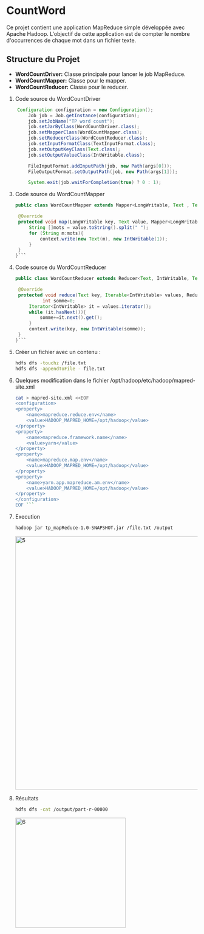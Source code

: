 # CountWord

Ce projet contient une application MapReduce simple développée avec Apache Hadoop. L'objectif de cette application est de compter le nombre d'occurrences de chaque mot dans un fichier texte.

## Structure du Projet
- **WordCountDriver:** Classe principale pour lancer le job MapReduce.
- **WordCountMapper:** Classe pour le mapper.
- **WordCountReducer:** Classe pour le reducer.

1. Code source du WordCountDriver
```java
    Configuration configuration = new Configuration();
        Job job = Job.getInstance(configuration);
        job.setJobName("TP word count");
        job.setJarByClass(WordCountDriver.class);
        job.setMapperClass(WordCountMapper.class);
        job.setReducerClass(WordCountReducer.class);
        job.setInputFormatClass(TextInputFormat.class);
        job.setOutputKeyClass(Text.class);
        job.setOutputValueClass(IntWritable.class);

        FileInputFormat.addInputPath(job, new Path(args[0]));
        FileOutputFormat.setOutputPath(job, new Path(args[1]));

        System.exit(job.waitForCompletion(true) ? 0 : 1);
```
   
3. Code source du WordCountMapper
   ```java
   public class WordCountMapper extends Mapper<LongWritable, Text , Text, IntWritable> {

    @Override
    protected void map(LongWritable key, Text value, Mapper<LongWritable, Text , Text, IntWritable>.Context context) throws IOException, InterruptedException {
        String []mots = value.toString().split(" ");
        for (String m:mots){
            context.write(new Text(m), new IntWritable(1));
        }
    }
   }```


4. Code source du WordCountReducer
   ```java
   public class WordCountReducer extends Reducer<Text, IntWritable, Text, IntWritable> {

    @Override
    protected void reduce(Text key, Iterable<IntWritable> values, Reducer<Text, IntWritable, Text, IntWritable>.Context context) throws IOException, InterruptedException {
             int somme=0;
        Iterator<IntWritable> it = values.iterator();
        while (it.hasNext()){
            somme+=it.next().get();
        }
        context.write(key, new IntWritable(somme));
    }
   }```

5. Créer un fichier avec un contenu :

   ```bash
   hdfs dfs -touchz /file.txt
   hdfs dfs -appendToFile - file.txt
   ```


6. Quelques modification dans le fichier /opt/hadoop/etc/hadoop/mapred-site.xml
    ```bash
   cat > mapred-site.xml <<EOF
    <configuration>
    <property>
        <name>mapreduce.reduce.env</name>
        <value>HADOOP_MAPRED_HOME=/opt/hadoop</value>
    </property>
    <property>
        <name>mapreduce.framework.name</name>
        <value>yarn</value>
    </property>
    <property>
        <name>mapreduce.map.env</name>
        <value>HADOOP_MAPRED_HOME=/opt/hadoop</value>
    </property>
    <property>
        <name>yarn.app.mapreduce.am.env</name>
        <value>HADOOP_MAPRED_HOME=/opt/hadoop</value>
    </property>
   </configuration>
   EOF ```


8. Execution
   ```bash
   hadoop jar tp_mapReduce-1.0-SNAPSHOT.jar /file.txt /output
   ```
   <img width="668" alt="5" src="https://github.com/RachidaTanassat/TP-Big-Data/assets/85264433/6aa2365a-677f-4fec-90e0-9391cb57e18d">
9. Résultats
   ```bash
   hdfs dfs -cat /output/part-r-00000
   ```
   <img width="290" alt="6" src="https://github.com/RachidaTanassat/TP-Big-Data/assets/85264433/f195b776-41f8-418a-90a8-f22204c8a3a4">

   
